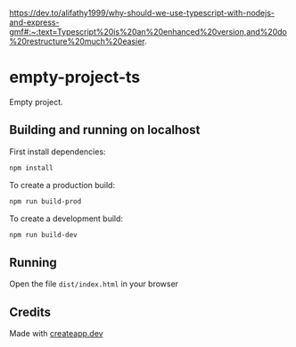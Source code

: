https://dev.to/alifathy1999/why-should-we-use-typescript-with-nodejs-and-express-gmf#:~:text=Typescript%20is%20an%20enhanced%20version,and%20do%20restructure%20much%20easier.


# empty-project-ts

Empty project.

## Building and running on localhost

First install dependencies:

```sh
npm install
```

To create a production build:

```sh
npm run build-prod
```

To create a development build:

```sh
npm run build-dev
```

## Running

Open the file `dist/index.html` in your browser

## Credits

Made with [createapp.dev](https://createapp.dev/)
